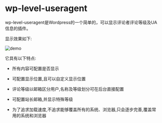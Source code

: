 wp-level-useragent
======

wp-level-useragent是Wordpress的一个简单的，可以显示评论者评论等级及UA信息的插件。

显示效果如下:

![demo](http://i1.tietuku.com/bcaa6be32f80a3d9.png)

它具有以下特点:

* 所有内容可配置是否显示

* 可配置显示位置,且可以自定义显示位置

* 评论等级以邮箱区分用户,名称及等级划分可在后台直接配置

* 可配置站长邮箱,并显示特殊等级

* 为了追求加载速度,不追求能够覆盖所有的系统、浏览器,只会逐步完善,覆盖常用的系统和浏览器
